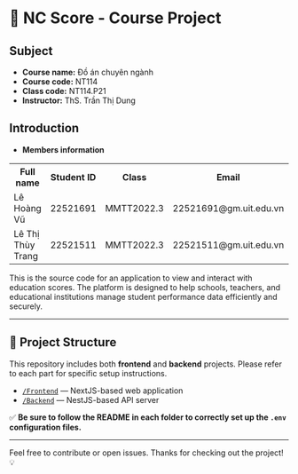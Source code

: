 # 📘 NC Score - Course Project

<h2>
   Subject   
</h2>

- **Course name:** Đồ án chuyên ngành
- **Course code:** NT114
- **Class code:** NT114.P21
- **Instructor:** ThS. Trần Thị Dung

<h2>
   Introduction
</h2>



- **Members information**

<table align="center">
      <tr>
       <th>Full name</th>
       <th>Student ID</th>
       <th>Class</th>
       <th>Email</th>
       <th>Work rate</th>
      </tr>
      <tr>
       <td>Lê Hoàng Vũ</td>
       <td>22521691</td>
       <td>MMTT2022.3</td>
       <td>22521691@gm.uit.edu.vn</td>  
       <td>100%</td>  
      </tr>
      <tr>
       <td>Lê Thị Thùy Trang</td>
       <td>22521511</td>
       <td>MMTT2022.3</td>
       <td>22521511@gm.uit.edu.vn</td>
        <td>100%</td>    
      </tr>
</table>

This is the source code for an application to view and interact with education scores. The platform is designed to help schools, teachers, and educational institutions manage student performance data efficiently and securely.

---

## 📁 Project Structure

This repository includes both **frontend** and **backend** projects. Please refer to each part for specific setup instructions.

- [`/Frontend`](./client/README.md) — NextJS-based web application
- [`/Backend`](./server/README.md) — NestJS-based API server

✅ **Be sure to follow the README in each folder to correctly set up the `.env` configuration files.**

---

Feel free to contribute or open issues. Thanks for checking out the project! 💡

